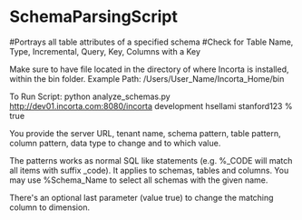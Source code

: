 # SchemaParsingScript

#Portrays all table attributes of a specified schema
#Check for Table Name, Type, Incremental, Query, Key, Columns with a Key

Make sure to have file located in the directory of where Incorta is installed, within the bin folder.
Example Path: /Users/User_Name/Incorta_Home/bin



To Run Script: 
python analyze_schemas.py http://dev01.incorta.com:8080/incorta development hsellami stanford123 % true

You provide the server URL, tenant name, schema pattern, table pattern, column pattern, data type to change and to which value.

The patterns works as normal SQL like statements (e.g. %_CODE will match all items with suffix _code). It applies to schemas, tables and columns. 
You may use %Schema_Name to select all schemas with the given name. 

There's an optional last parameter (value true) to change the matching column to dimension.